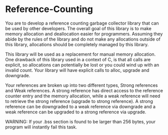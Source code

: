 # Reference-Counting

You are to develop a reference counting garbage collector library that can be used by other developers. The overall goal of this library is to make memory allocation and deallocation easier for programmers. Assuming they abide by the rules of the library and do not make any allocations outside of this library, allocations should be completely managed by this library.

This library will be used as a replacement for manual memory allocation. One drawback of this library used in a context of C, is that all calls are explicit, so allocations can potentially be lost or you could wind up with an invalid count. Your library will have explicit calls to alloc, upgrade and downgrade.

Your references are broken up into two different types, Strong references and Weak references. A strong reference has direct access to the reference counter entry and the memory allocation, while a weak reference will need to retrieve the strong reference (upgrade to strong reference). A strong reference can be downgraded to a weak reference via downgrade and a weak reference can be upgraded to a strong reference via upgrade. 

WARNING: If your .bss section is found to be larger than 256 bytes, your program will instantly fail this task.

